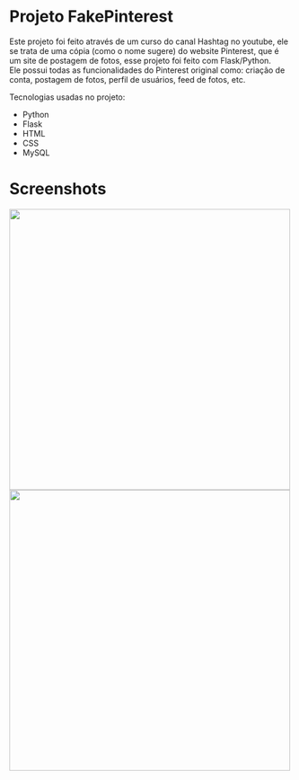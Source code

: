 # Projeto FakePinterest
 Este projeto foi feito através de um curso do canal Hashtag no youtube, ele se trata de uma cópia (como o nome sugere) do website Pinterest, que é um site de postagem de fotos, esse projeto foi feito com Flask/Python.<br/>
 Ele possui todas as funcionalidades do Pinterest original como: criação de conta, postagem de fotos, perfil de usuários, feed de fotos, etc.

 Tecnologias usadas no projeto:
 <ul>
  <li>Python</li>
  <li>Flask</li>
  <li>HTML</li>
  <li>CSS</li>
  <li>MySQL</li>
 </ul>

# Screenshots

<div align="left">
<img src="https://github.com/Isaac2109/Projeto-FakePinterest/assets/113056042/f32f4aad-789a-424b-9194-a9d1c83e0b1f" width="500px" />
<img src="https://github.com/Isaac2109/Projeto-FakePinterest/assets/113056042/4482a141-cf6f-4450-a7b1-962165807bc2" width="500px" />



 
